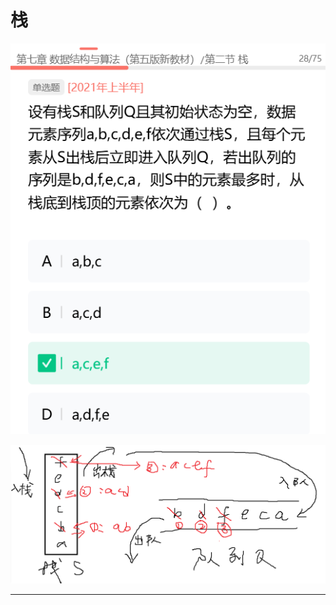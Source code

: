 # 栈

![image-20250913101059371](../../img/image-20250913101059371.png)

![image-20250913101848383](../../img/image-20250913101848383.png)

---

